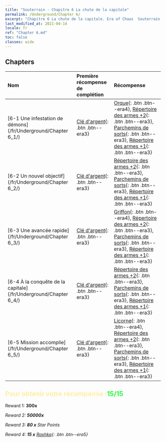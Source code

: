 ```yaml
---
title: "Souterrain - Chapitre 6 La chute de la capitale"
permalink: /Underground/Chapter 6/
excerpt: "Chapitre 6 La chute de la capitale. Era of Chaos  Souterrain - Chapitre 6. La chute de la capitale"
last_modified_at: 2021-04-14
locale: fr
ref: "Chapter 6.md"
toc: false
classes: wide
---
```


## Chapters

  | Nom |  Première récompense de complétion | Récompense |
  |:------------|:------------|:------------| 
  | [6-1 Une infestation de démons](/fr/Underground/Chapter 6_1/) | [Clé d'argent](/fr/Items/con_693/){: .btn .btn--era3} | [Orque](/fr/Items/unt_219/){: .btn .btn--era4}, [Répertoire des armes +2](/fr/Items/mat_32/){: .btn .btn--era3}, [Parchemins de sorts](/fr/Items/con_694/){: .btn .btn--era3}, [Répertoire des armes +1](/fr/Items/mat_25/){: .btn .btn--era3} |
  | [6-2 Un nouvel objectif](/fr/Underground/Chapter 6_2/) | [Clé d'argent](/fr/Items/con_693/){: .btn .btn--era3} | [Répertoire des armes +2](/fr/Items/mat_32/){: .btn .btn--era3}, [Parchemins de sorts](/fr/Items/con_694/){: .btn .btn--era3}, [Répertoire des armes +1](/fr/Items/mat_25/){: .btn .btn--era3} |
  | [6-3 Une avancée rapide](/fr/Underground/Chapter 6_3/) | [Clé d'argent](/fr/Items/con_693/){: .btn .btn--era3} | [Griffon](/fr/Items/unt_192/){: .btn .btn--era4}, [Répertoire des armes +2](/fr/Items/mat_32/){: .btn .btn--era3}, [Parchemins de sorts](/fr/Items/con_694/){: .btn .btn--era3}, [Répertoire des armes +1](/fr/Items/mat_25/){: .btn .btn--era3} |
  | [6-4 À la conquête de la capitale](/fr/Underground/Chapter 6_4/) | [Clé d'argent](/fr/Items/con_693/){: .btn .btn--era3} | [Répertoire des armes +2](/fr/Items/mat_32/){: .btn .btn--era3}, [Parchemins de sorts](/fr/Items/con_694/){: .btn .btn--era3}, [Répertoire des armes +1](/fr/Items/mat_25/){: .btn .btn--era3} |
  | [6-5 Mission accomplie](/fr/Underground/Chapter 6_5/) | [Clé d'argent](/fr/Items/con_693/){: .btn .btn--era3} | [Licorne](/fr/Items/unt_204/){: .btn .btn--era4}, [Répertoire des armes +2](/fr/Items/mat_32/){: .btn .btn--era3}, [Parchemins de sorts](/fr/Items/con_694/){: .btn .btn--era3}, [Répertoire des armes +1](/fr/Items/mat_25/){: .btn .btn--era3} |


## <span style="color: #ffeea0">Pour obtenir votre récompense :</span><span style="color: #27f73a">15/15</span>

 Reward 1:  **300x** <i class="fas fa-gem"/>

 Reward 2:  **50000x** <i class="fas fa-coins"/>

 Reward 3: **80 x** Star Points

 Reward 4: **15 x** [Rashka](/fr/Items/her_384/){: .btn .btn--era5}

